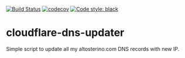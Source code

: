 [![Build Status](https://app.travis-ci.com/AlTosterino/cloudflare-dns-updater.svg?branch=main)](https://app.travis-ci.com/AlTosterino/cloudflare-dns-updater) [![codecov](https://codecov.io/gh/AlTosterino/cloudflare-dns-updater/branch/main/graph/badge.svg?token=EU9HYKA4S0)](https://codecov.io/gh/AlTosterino/cloudflare-dns-updater) [![Code style: black](https://img.shields.io/badge/code%20style-black-000000.svg)](https://github.com/psf/black)
# cloudflare-dns-updater
Simple script to update all my altosterino.com DNS records with new IP.
